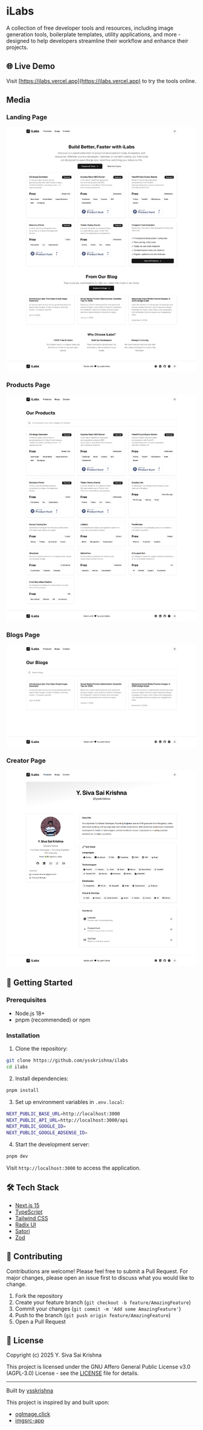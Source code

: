 # iLabs

A collection of free developer tools and resources, including image generation tools, boilerplate templates, utility applications, and more - designed to help developers streamline their workflow and enhance their projects.

## 🌐 Live Demo

Visit [https://ilabs.vercel.app](https://ilabs.vercel.app) to try the tools online.

## Media

### Landing Page

<img src="./media/landing_page.png" alt="Landing Page"/>

### Products Page

<img src="./media/products_page.png" alt="Products Page"/>

### Blogs Page

<img src="./media/blogs_page.png" alt="Blogs Page"/>

### Creator Page

<img src="./media/creator_page.png" alt="Creator Page"/>

## 🚀 Getting Started

### Prerequisites

- Node.js 18+
- pnpm (recommended) or npm

### Installation

1. Clone the repository:

```bash
git clone https://github.com/ysskrishna/ilabs
cd ilabs
```

2. Install dependencies:

```bash
pnpm install
```

3. Set up environment variables in `.env.local`:

```bash
NEXT_PUBLIC_BASE_URL=http://localhost:3000
NEXT_PUBLIC_API_URL=http://localhost:3000/api
NEXT_PUBLIC_GOOGLE_ID=
NEXT_PUBLIC_GOOGLE_ADSENSE_ID=
```

4. Start the development server:

```bash
pnpm dev
```

Visit `http://localhost:3000` to access the application.

## 🛠️ Tech Stack

- [Next.js 15](https://nextjs.org/)
- [TypeScript](https://www.typescriptlang.org/)
- [Tailwind CSS](https://tailwindcss.com/)
- [Radix UI](https://www.radix-ui.com/)
- [Satori](https://github.com/vercel/satori)
- [Zod](https://zod.dev/)

## 🤝 Contributing

Contributions are welcome! Please feel free to submit a Pull Request. For major changes, please open an issue first to discuss what you would like to change.

1. Fork the repository
2. Create your feature branch (`git checkout -b feature/AmazingFeature`)
3. Commit your changes (`git commit -m 'Add some AmazingFeature'`)
4. Push to the branch (`git push origin feature/AmazingFeature`)
5. Open a Pull Request

## 📝 License

Copyright (c) 2025 Y. Siva Sai Krishna

This project is licensed under the GNU Affero General Public License v3.0 (AGPL-3.0) License - see the [LICENSE](LICENSE) file for details.

---

Built by [ysskrishna](https://github.com/ysskrishna)

This project is inspired by and built upon:

- [ogImage.click](https://github.com/weijunext/ogimage-click)
- [imgsrc-app](https://github.com/FadyMak/imgsrc-app)
